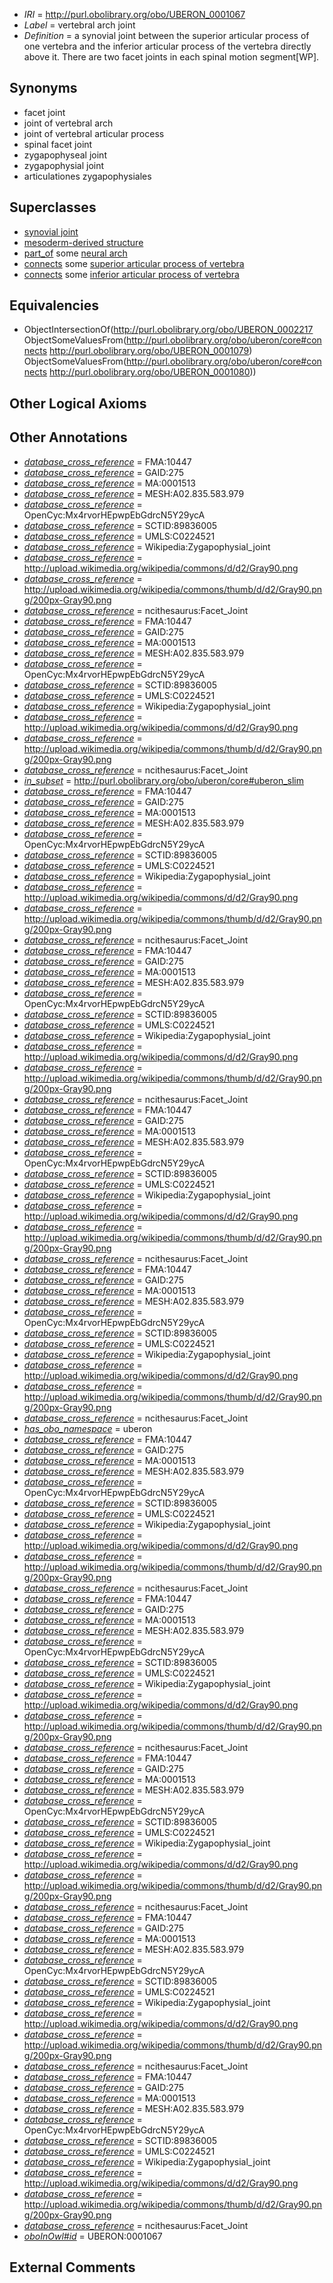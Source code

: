  * *IRI* = http://purl.obolibrary.org/obo/UBERON_0001067
 * *Label* = vertebral arch joint
 * *Definition* = a synovial joint between the superior articular process of one vertebra and the inferior articular process of the vertebra directly above it. There are two facet joints in each spinal motion segment[WP].

## Synonyms

 * facet joint
 * joint of vertebral arch
 * joint of vertebral articular process
 * spinal facet joint
 * zygapophyseal joint
 * zygapophysial joint
 * articulationes zygapophysiales

## Superclasses

 * [synovial joint](../../UBERON/17/UBERON_0002217.md)
 * [mesoderm-derived structure](../../UBERON/20/UBERON_0004120.md)
 * [part_of](../../BFO/50/BFO_0000050.md) some [neural arch](../../UBERON/61/UBERON_0003861.md)
 * [connects](../../ts/core#connects.md) some [superior articular process of vertebra](../../UBERON/79/UBERON_0001079.md)
 * [connects](../../ts/core#connects.md) some [inferior articular process of vertebra](../../UBERON/80/UBERON_0001080.md)

## Equivalencies

 * ObjectIntersectionOf(<http://purl.obolibrary.org/obo/UBERON_0002217> ObjectSomeValuesFrom(<http://purl.obolibrary.org/obo/uberon/core#connects> <http://purl.obolibrary.org/obo/UBERON_0001079>) ObjectSomeValuesFrom(<http://purl.obolibrary.org/obo/uberon/core#connects> <http://purl.obolibrary.org/obo/UBERON_0001080>))

## Other Logical Axioms


## Other Annotations

 * *[database_cross_reference](../../ef/oboInOwl#hasDbXref.md)* = FMA:10447
 * *[database_cross_reference](../../ef/oboInOwl#hasDbXref.md)* = GAID:275
 * *[database_cross_reference](../../ef/oboInOwl#hasDbXref.md)* = MA:0001513
 * *[database_cross_reference](../../ef/oboInOwl#hasDbXref.md)* = MESH:A02.835.583.979
 * *[database_cross_reference](../../ef/oboInOwl#hasDbXref.md)* = OpenCyc:Mx4rvorHEpwpEbGdrcN5Y29ycA
 * *[database_cross_reference](../../ef/oboInOwl#hasDbXref.md)* = SCTID:89836005
 * *[database_cross_reference](../../ef/oboInOwl#hasDbXref.md)* = UMLS:C0224521
 * *[database_cross_reference](../../ef/oboInOwl#hasDbXref.md)* = Wikipedia:Zygapophysial_joint
 * *[database_cross_reference](../../ef/oboInOwl#hasDbXref.md)* = http://upload.wikimedia.org/wikipedia/commons/d/d2/Gray90.png
 * *[database_cross_reference](../../ef/oboInOwl#hasDbXref.md)* = http://upload.wikimedia.org/wikipedia/commons/thumb/d/d2/Gray90.png/200px-Gray90.png
 * *[database_cross_reference](../../ef/oboInOwl#hasDbXref.md)* = ncithesaurus:Facet_Joint
 * *[database_cross_reference](../../ef/oboInOwl#hasDbXref.md)* = FMA:10447
 * *[database_cross_reference](../../ef/oboInOwl#hasDbXref.md)* = GAID:275
 * *[database_cross_reference](../../ef/oboInOwl#hasDbXref.md)* = MA:0001513
 * *[database_cross_reference](../../ef/oboInOwl#hasDbXref.md)* = MESH:A02.835.583.979
 * *[database_cross_reference](../../ef/oboInOwl#hasDbXref.md)* = OpenCyc:Mx4rvorHEpwpEbGdrcN5Y29ycA
 * *[database_cross_reference](../../ef/oboInOwl#hasDbXref.md)* = SCTID:89836005
 * *[database_cross_reference](../../ef/oboInOwl#hasDbXref.md)* = UMLS:C0224521
 * *[database_cross_reference](../../ef/oboInOwl#hasDbXref.md)* = Wikipedia:Zygapophysial_joint
 * *[database_cross_reference](../../ef/oboInOwl#hasDbXref.md)* = http://upload.wikimedia.org/wikipedia/commons/d/d2/Gray90.png
 * *[database_cross_reference](../../ef/oboInOwl#hasDbXref.md)* = http://upload.wikimedia.org/wikipedia/commons/thumb/d/d2/Gray90.png/200px-Gray90.png
 * *[database_cross_reference](../../ef/oboInOwl#hasDbXref.md)* = ncithesaurus:Facet_Joint
 * *[in_subset](../../et/oboInOwl#inSubset.md)* = http://purl.obolibrary.org/obo/uberon/core#uberon_slim
 * *[database_cross_reference](../../ef/oboInOwl#hasDbXref.md)* = FMA:10447
 * *[database_cross_reference](../../ef/oboInOwl#hasDbXref.md)* = GAID:275
 * *[database_cross_reference](../../ef/oboInOwl#hasDbXref.md)* = MA:0001513
 * *[database_cross_reference](../../ef/oboInOwl#hasDbXref.md)* = MESH:A02.835.583.979
 * *[database_cross_reference](../../ef/oboInOwl#hasDbXref.md)* = OpenCyc:Mx4rvorHEpwpEbGdrcN5Y29ycA
 * *[database_cross_reference](../../ef/oboInOwl#hasDbXref.md)* = SCTID:89836005
 * *[database_cross_reference](../../ef/oboInOwl#hasDbXref.md)* = UMLS:C0224521
 * *[database_cross_reference](../../ef/oboInOwl#hasDbXref.md)* = Wikipedia:Zygapophysial_joint
 * *[database_cross_reference](../../ef/oboInOwl#hasDbXref.md)* = http://upload.wikimedia.org/wikipedia/commons/d/d2/Gray90.png
 * *[database_cross_reference](../../ef/oboInOwl#hasDbXref.md)* = http://upload.wikimedia.org/wikipedia/commons/thumb/d/d2/Gray90.png/200px-Gray90.png
 * *[database_cross_reference](../../ef/oboInOwl#hasDbXref.md)* = ncithesaurus:Facet_Joint
 * *[database_cross_reference](../../ef/oboInOwl#hasDbXref.md)* = FMA:10447
 * *[database_cross_reference](../../ef/oboInOwl#hasDbXref.md)* = GAID:275
 * *[database_cross_reference](../../ef/oboInOwl#hasDbXref.md)* = MA:0001513
 * *[database_cross_reference](../../ef/oboInOwl#hasDbXref.md)* = MESH:A02.835.583.979
 * *[database_cross_reference](../../ef/oboInOwl#hasDbXref.md)* = OpenCyc:Mx4rvorHEpwpEbGdrcN5Y29ycA
 * *[database_cross_reference](../../ef/oboInOwl#hasDbXref.md)* = SCTID:89836005
 * *[database_cross_reference](../../ef/oboInOwl#hasDbXref.md)* = UMLS:C0224521
 * *[database_cross_reference](../../ef/oboInOwl#hasDbXref.md)* = Wikipedia:Zygapophysial_joint
 * *[database_cross_reference](../../ef/oboInOwl#hasDbXref.md)* = http://upload.wikimedia.org/wikipedia/commons/d/d2/Gray90.png
 * *[database_cross_reference](../../ef/oboInOwl#hasDbXref.md)* = http://upload.wikimedia.org/wikipedia/commons/thumb/d/d2/Gray90.png/200px-Gray90.png
 * *[database_cross_reference](../../ef/oboInOwl#hasDbXref.md)* = ncithesaurus:Facet_Joint
 * *[database_cross_reference](../../ef/oboInOwl#hasDbXref.md)* = FMA:10447
 * *[database_cross_reference](../../ef/oboInOwl#hasDbXref.md)* = GAID:275
 * *[database_cross_reference](../../ef/oboInOwl#hasDbXref.md)* = MA:0001513
 * *[database_cross_reference](../../ef/oboInOwl#hasDbXref.md)* = MESH:A02.835.583.979
 * *[database_cross_reference](../../ef/oboInOwl#hasDbXref.md)* = OpenCyc:Mx4rvorHEpwpEbGdrcN5Y29ycA
 * *[database_cross_reference](../../ef/oboInOwl#hasDbXref.md)* = SCTID:89836005
 * *[database_cross_reference](../../ef/oboInOwl#hasDbXref.md)* = UMLS:C0224521
 * *[database_cross_reference](../../ef/oboInOwl#hasDbXref.md)* = Wikipedia:Zygapophysial_joint
 * *[database_cross_reference](../../ef/oboInOwl#hasDbXref.md)* = http://upload.wikimedia.org/wikipedia/commons/d/d2/Gray90.png
 * *[database_cross_reference](../../ef/oboInOwl#hasDbXref.md)* = http://upload.wikimedia.org/wikipedia/commons/thumb/d/d2/Gray90.png/200px-Gray90.png
 * *[database_cross_reference](../../ef/oboInOwl#hasDbXref.md)* = ncithesaurus:Facet_Joint
 * *[database_cross_reference](../../ef/oboInOwl#hasDbXref.md)* = FMA:10447
 * *[database_cross_reference](../../ef/oboInOwl#hasDbXref.md)* = GAID:275
 * *[database_cross_reference](../../ef/oboInOwl#hasDbXref.md)* = MA:0001513
 * *[database_cross_reference](../../ef/oboInOwl#hasDbXref.md)* = MESH:A02.835.583.979
 * *[database_cross_reference](../../ef/oboInOwl#hasDbXref.md)* = OpenCyc:Mx4rvorHEpwpEbGdrcN5Y29ycA
 * *[database_cross_reference](../../ef/oboInOwl#hasDbXref.md)* = SCTID:89836005
 * *[database_cross_reference](../../ef/oboInOwl#hasDbXref.md)* = UMLS:C0224521
 * *[database_cross_reference](../../ef/oboInOwl#hasDbXref.md)* = Wikipedia:Zygapophysial_joint
 * *[database_cross_reference](../../ef/oboInOwl#hasDbXref.md)* = http://upload.wikimedia.org/wikipedia/commons/d/d2/Gray90.png
 * *[database_cross_reference](../../ef/oboInOwl#hasDbXref.md)* = http://upload.wikimedia.org/wikipedia/commons/thumb/d/d2/Gray90.png/200px-Gray90.png
 * *[database_cross_reference](../../ef/oboInOwl#hasDbXref.md)* = ncithesaurus:Facet_Joint
 * *[has_obo_namespace](../../ce/oboInOwl#hasOBONamespace.md)* = uberon
 * *[database_cross_reference](../../ef/oboInOwl#hasDbXref.md)* = FMA:10447
 * *[database_cross_reference](../../ef/oboInOwl#hasDbXref.md)* = GAID:275
 * *[database_cross_reference](../../ef/oboInOwl#hasDbXref.md)* = MA:0001513
 * *[database_cross_reference](../../ef/oboInOwl#hasDbXref.md)* = MESH:A02.835.583.979
 * *[database_cross_reference](../../ef/oboInOwl#hasDbXref.md)* = OpenCyc:Mx4rvorHEpwpEbGdrcN5Y29ycA
 * *[database_cross_reference](../../ef/oboInOwl#hasDbXref.md)* = SCTID:89836005
 * *[database_cross_reference](../../ef/oboInOwl#hasDbXref.md)* = UMLS:C0224521
 * *[database_cross_reference](../../ef/oboInOwl#hasDbXref.md)* = Wikipedia:Zygapophysial_joint
 * *[database_cross_reference](../../ef/oboInOwl#hasDbXref.md)* = http://upload.wikimedia.org/wikipedia/commons/d/d2/Gray90.png
 * *[database_cross_reference](../../ef/oboInOwl#hasDbXref.md)* = http://upload.wikimedia.org/wikipedia/commons/thumb/d/d2/Gray90.png/200px-Gray90.png
 * *[database_cross_reference](../../ef/oboInOwl#hasDbXref.md)* = ncithesaurus:Facet_Joint
 * *[database_cross_reference](../../ef/oboInOwl#hasDbXref.md)* = FMA:10447
 * *[database_cross_reference](../../ef/oboInOwl#hasDbXref.md)* = GAID:275
 * *[database_cross_reference](../../ef/oboInOwl#hasDbXref.md)* = MA:0001513
 * *[database_cross_reference](../../ef/oboInOwl#hasDbXref.md)* = MESH:A02.835.583.979
 * *[database_cross_reference](../../ef/oboInOwl#hasDbXref.md)* = OpenCyc:Mx4rvorHEpwpEbGdrcN5Y29ycA
 * *[database_cross_reference](../../ef/oboInOwl#hasDbXref.md)* = SCTID:89836005
 * *[database_cross_reference](../../ef/oboInOwl#hasDbXref.md)* = UMLS:C0224521
 * *[database_cross_reference](../../ef/oboInOwl#hasDbXref.md)* = Wikipedia:Zygapophysial_joint
 * *[database_cross_reference](../../ef/oboInOwl#hasDbXref.md)* = http://upload.wikimedia.org/wikipedia/commons/d/d2/Gray90.png
 * *[database_cross_reference](../../ef/oboInOwl#hasDbXref.md)* = http://upload.wikimedia.org/wikipedia/commons/thumb/d/d2/Gray90.png/200px-Gray90.png
 * *[database_cross_reference](../../ef/oboInOwl#hasDbXref.md)* = ncithesaurus:Facet_Joint
 * *[database_cross_reference](../../ef/oboInOwl#hasDbXref.md)* = FMA:10447
 * *[database_cross_reference](../../ef/oboInOwl#hasDbXref.md)* = GAID:275
 * *[database_cross_reference](../../ef/oboInOwl#hasDbXref.md)* = MA:0001513
 * *[database_cross_reference](../../ef/oboInOwl#hasDbXref.md)* = MESH:A02.835.583.979
 * *[database_cross_reference](../../ef/oboInOwl#hasDbXref.md)* = OpenCyc:Mx4rvorHEpwpEbGdrcN5Y29ycA
 * *[database_cross_reference](../../ef/oboInOwl#hasDbXref.md)* = SCTID:89836005
 * *[database_cross_reference](../../ef/oboInOwl#hasDbXref.md)* = UMLS:C0224521
 * *[database_cross_reference](../../ef/oboInOwl#hasDbXref.md)* = Wikipedia:Zygapophysial_joint
 * *[database_cross_reference](../../ef/oboInOwl#hasDbXref.md)* = http://upload.wikimedia.org/wikipedia/commons/d/d2/Gray90.png
 * *[database_cross_reference](../../ef/oboInOwl#hasDbXref.md)* = http://upload.wikimedia.org/wikipedia/commons/thumb/d/d2/Gray90.png/200px-Gray90.png
 * *[database_cross_reference](../../ef/oboInOwl#hasDbXref.md)* = ncithesaurus:Facet_Joint
 * *[database_cross_reference](../../ef/oboInOwl#hasDbXref.md)* = FMA:10447
 * *[database_cross_reference](../../ef/oboInOwl#hasDbXref.md)* = GAID:275
 * *[database_cross_reference](../../ef/oboInOwl#hasDbXref.md)* = MA:0001513
 * *[database_cross_reference](../../ef/oboInOwl#hasDbXref.md)* = MESH:A02.835.583.979
 * *[database_cross_reference](../../ef/oboInOwl#hasDbXref.md)* = OpenCyc:Mx4rvorHEpwpEbGdrcN5Y29ycA
 * *[database_cross_reference](../../ef/oboInOwl#hasDbXref.md)* = SCTID:89836005
 * *[database_cross_reference](../../ef/oboInOwl#hasDbXref.md)* = UMLS:C0224521
 * *[database_cross_reference](../../ef/oboInOwl#hasDbXref.md)* = Wikipedia:Zygapophysial_joint
 * *[database_cross_reference](../../ef/oboInOwl#hasDbXref.md)* = http://upload.wikimedia.org/wikipedia/commons/d/d2/Gray90.png
 * *[database_cross_reference](../../ef/oboInOwl#hasDbXref.md)* = http://upload.wikimedia.org/wikipedia/commons/thumb/d/d2/Gray90.png/200px-Gray90.png
 * *[database_cross_reference](../../ef/oboInOwl#hasDbXref.md)* = ncithesaurus:Facet_Joint
 * *[database_cross_reference](../../ef/oboInOwl#hasDbXref.md)* = FMA:10447
 * *[database_cross_reference](../../ef/oboInOwl#hasDbXref.md)* = GAID:275
 * *[database_cross_reference](../../ef/oboInOwl#hasDbXref.md)* = MA:0001513
 * *[database_cross_reference](../../ef/oboInOwl#hasDbXref.md)* = MESH:A02.835.583.979
 * *[database_cross_reference](../../ef/oboInOwl#hasDbXref.md)* = OpenCyc:Mx4rvorHEpwpEbGdrcN5Y29ycA
 * *[database_cross_reference](../../ef/oboInOwl#hasDbXref.md)* = SCTID:89836005
 * *[database_cross_reference](../../ef/oboInOwl#hasDbXref.md)* = UMLS:C0224521
 * *[database_cross_reference](../../ef/oboInOwl#hasDbXref.md)* = Wikipedia:Zygapophysial_joint
 * *[database_cross_reference](../../ef/oboInOwl#hasDbXref.md)* = http://upload.wikimedia.org/wikipedia/commons/d/d2/Gray90.png
 * *[database_cross_reference](../../ef/oboInOwl#hasDbXref.md)* = http://upload.wikimedia.org/wikipedia/commons/thumb/d/d2/Gray90.png/200px-Gray90.png
 * *[database_cross_reference](../../ef/oboInOwl#hasDbXref.md)* = ncithesaurus:Facet_Joint
 * *[oboInOwl#id](../../id/oboInOwl#id.md)* = UBERON:0001067

## External Comments

